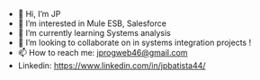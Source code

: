 - 👋 Hi, I’m JP 
- 👀 I’m interested in Mule ESB, Salesforce
- 🌱 I’m currently learning Systems analysis
- 💞️ I’m looking to collaborate on in systems integration projects !
- 📫 How to reach me: jprogweb46@gmail.com
- Linkedin: https://www.linkedin.com/in/jpbatista44/


